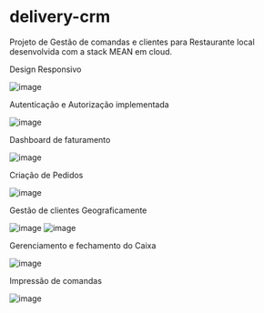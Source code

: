 # delivery-crm
Projeto de Gestão de comandas e clientes para Restaurante local desenvolvida com a stack MEAN em cloud.

Design Responsivo

![image](https://user-images.githubusercontent.com/80791384/139443783-013d02dc-b2ae-4cd6-852f-8b3522be4760.png)


Autenticação e Autorização implementada

![image](https://user-images.githubusercontent.com/80791384/139443680-794920cb-abba-470c-bf36-3acdaee37bbf.png)

Dashboard de faturamento

![image](https://user-images.githubusercontent.com/80791384/139442230-03d2f013-6d61-44d1-a586-333f3740ff1d.png)

Criação de Pedidos

![image](https://user-images.githubusercontent.com/80791384/139442528-70a13540-74c0-4a8b-906e-fd452e287660.png)

Gestão de clientes Geograficamente

![image](https://user-images.githubusercontent.com/80791384/139443239-80bc977e-68fb-40b3-84cf-9458fa54588b.png)
![image](https://user-images.githubusercontent.com/80791384/139442988-ed0e9d6f-0a14-4836-bdaa-3c93983c3a3e.png)

Gerenciamento e fechamento do Caixa 

![image](https://user-images.githubusercontent.com/80791384/139443439-8e798e42-640f-4380-97f1-f68a221e0bcf.png)

Impressão de comandas

![image](https://user-images.githubusercontent.com/80791384/139443596-ba7671ee-9452-4184-834b-3428a609e6c1.png)



